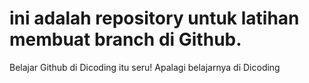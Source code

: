 # ini adalah repository untuk latihan membuat branch di Github.
Belajar Github di Dicoding itu seru!
Apalagi belajarnya di Dicoding
